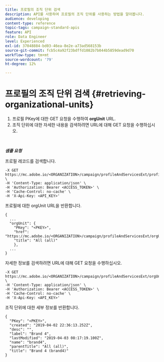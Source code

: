 ```yaml
---
title: 프로필의 조직 단위 검색
description: API를 사용하여 프로필의 조직 단위를 사용하는 방법을 알아봅니다.
audience: developing
content-type: reference
topic-tags: campaign-standard-apis
feature: API
role: Data Engineer
level: Experienced
exl-id: 37048884-bd03-46ea-8e2e-a73ad568153b
source-git-commit: fcb5c4a92f23bdffd1082b7b044b5859dead9d70
workflow-type: tm+mt
source-wordcount: '79'
ht-degree: 12%

---
```


# 프로필의 조직 단위 검색 {#retrieving-organizational-units}

1. 프로필 PKey에 대한 GET 요청을 수행하여 **orgUnit** URL.
1. 조직 단위에 대한 자세한 내용을 검색하려면 URL에 대해 GET 요청을 수행하십시오.

<br/>

***샘플 요청***

프로필 레코드를 검색합니다.

```
-X GET https://mc.adobe.io/<ORGANIZATION>/campaign/profileAndServicesExt/profile/<PKEY> \
-H 'Content-Type: application/json' \
-H 'Authorization: Bearer <ACCESS_TOKEN>' \
-H 'Cache-Control: no-cache' \
-H 'X-Api-Key: <API_KEY>'
```

프로필에 대한 orgUnit URL을 반환합니다.

```
{
  ...
  "orgUnit": {
    "PKey": "<PKEY>",
    "href": "https://mc.adobe.io/<ORGANIZATION>/campaign/profileAndServicesExt/orgUnitBase/<PKEY>",
    "title": "All (all)"
    },
  ...
}
```

자세한 정보를 검색하려면 URL에 대해 GET 요청을 수행하십시오.

```
-X GET https://mc.adobe.io/<ORGANIZATION>/campaign/profileAndServicesExt/orgUnitBase/<PKEY> \
-H 'Content-Type: application/json' \
-H 'Authorization: Bearer <ACCESS_TOKEN>' \
-H 'Cache-Control: no-cache' \
-H 'X-Api-Key: <API_KEY>'
```

조직 단위에 대한 세부 정보를 반환합니다.

```
{
  "PKey": "<PKEY>",
  "created": "2019-04-02 22:36:13.252Z",
  "desc": "",
  "label": "Brand 4",
  "lastModified": "2019-04-03 08:17:19.100Z",
  "name": "brand4",
  "parentTitle": "All (all)",
  "title": "Brand 4 (brand4)"
}
```
